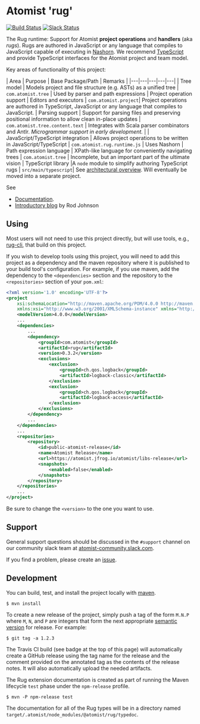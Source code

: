 # Atomist 'rug'

[![Build Status](https://travis-ci.org/atomist/rug.svg?branch=master)](https://travis-ci.org/atomist/rug)
[![Slack Status](https://join.atomist.com/badge.svg)](https://join.atomist.com/)

The Rug runtime: Support for Atomist **project operations** and **handlers** (aka *rugs*). Rugs are authored in JavaScript or any language that compiles to JavaScript capable of executing in [Nashorn](https://en.wikipedia.org/wiki/Nashorn_(JavaScript_engine)). We recommend [TypeScript](http://www.typescriptlang.org/) and provide TypeScript interfaces for the Atomist project and team model.

Key areas of functionality of this project:


|  Area |  Purpose | Base Package/Path |  Remarks |
|---|---|---|---|---|
|  Tree model | Models project and file structure (e.g. ASTs) as a unified tree  | `com.atomist.tree`  | Used by parser and path expressions
| Project operation support  | Editors and executors  |   `com.atomist.project`|   Project operations are authored in TypeScript, JavaScript or any language that compiles to JavaScript.
|  Parsing support |  Support for parsing files and preserving positional information to allow clean in-place updates | `com.atomist.tree.content.text`   | Integrates with Scala parser combinators and Antlr. *Microgrammar support in early development.*   |
| JavaScript/TypeScript integration | Allows project operations to be written in JavaScript/TypeScript | `com.atomist.rug.runtime.js` | Uses Nashorn
| Path expression language | XPath-like language for conveniently navigating trees | `com.atomist.tree` | Incomplete, but an important part of the ultimate vision
| TypeScript library |A `node` module to simplify authoring TypeScript rugs  | `src/main/typescript`| See [architectural overview](https://github.com/atomist/rug/blob/master/docs/TypeScriptLibrary.md). Will eventually be moved into a separate project.

See

*  [Documentation](http://docs.atomist.com/).
*  [Introductory blog](https://medium.com/the-composition/software-that-writes-and-evolves-software-953578a6fc36#.blgtxoyu4) by Rod Johnson

## Using

Most users will not need to use this project directly, but will use
tools, e.g., [rug-cli][cli], that build on this project.

[cli]: https://github.com/atomist/rug-cli

If you wish to develop tools using this project, you will need to add
this project as a dependency and the maven repository where it is
published to your build tool's configuration.  For example, if you use
maven, add the dependency to the `<dependencies>` section and the
repository to the `<repositories>` section of your `pom.xml`:

```xml
<?xml version='1.0' encoding='UTF-8'?>
<project
	xsi:schemaLocation="http://maven.apache.org/POM/4.0.0 http://maven.apache.org/xsd/maven-4.0.0.xsd"
	xmlns:xsi="http://www.w3.org/2001/XMLSchema-instance" xmlns="http://maven.apache.org/POM/4.0.0">
	<modelVersion>4.0.0</modelVersion>
    ...
    <dependencies>
        ...
		<dependency>
			<groupId>com.atomist</groupId>
			<artifactId>rug</artifactId>
			<version>0.3.2</version>
			<exclusions>
				<exclusion>
					<groupId>ch.qos.logback</groupId>
					<artifactId>logback-classic</artifactId>
				</exclusion>
				<exclusion>
					<groupId>ch.qos.logback</groupId>
					<artifactId>logback-access</artifactId>
				</exclusion>
			</exclusions>
		</dependency>
        ...
	</dependencies>
    ...
	<repositories>
		<repository>
			<id>public-atomist-release</id>
			<name>Atomist Release</name>
			<url>https://atomist.jfrog.io/atomist/libs-release</url>
			<snapshots>
				<enabled>false</enabled>
			</snapshots>
		</repository>
	</repositories>
    ...
</project>
```

Be sure to change the `<version>` to the one you want to use.

## Support

General support questions should be discussed in the `#support`
channel on our community slack team
at [atomist-community.slack.com](https://join.atomist.com).

If you find a problem, please create an [issue][].

[issue]: https://github.com/atomist/rug/issues

## Development

You can build, test, and install the project locally with [maven][].

[maven]: https://maven.apache.org/

```
$ mvn install
```

To create a new release of the project, simply push a tag of the form
`M.N.P` where `M`, `N`, and `P` are integers that form the next
appropriate [semantic version][semver] for release.  For example:

```
$ git tag -a 1.2.3
```

The Travis CI build (see badge at the top of this page) will
automatically create a GitHub release using the tag name for the
release and the comment provided on the annotated tag as the contents
of the release notes.  It will also automatically upload the needed
artifacts.

[semver]: http://semver.org

The Rug extension documentation is created as part of running the
Maven lifecycle `test` phase under the `npm-release` profile.

```
$ mvn -P npm-release test
```

The documentation for all of the Rug types will be in a directory
named `target/.atomist/node_modules/@atomist/rug/typedoc`.
